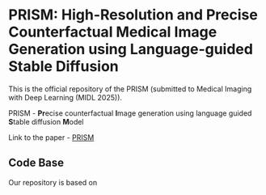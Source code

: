 # PRISM: High-Resolution and Precise Counterfactual Medical Image Generation using Language-guided Stable Diffusion
This is the official repository of the PRISM (submitted to Medical Imaging with Deep Learning (MIDL 2025)).

PRISM - **Pr**ecise counterfactual **I**mage generation using language guided **S**table diffusion **M**odel

Link to the paper - [PRISM](https://openreview.net/forum?id=UpJMAlZNuo)



## Code Base 
Our repository is based on 
